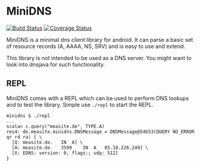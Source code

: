 MiniDNS
=======

[![Build Status](https://travis-ci.org/rtreffer/minidns.svg)](https://travis-ci.org/rtreffer/minidns)  [![Coverage Status](https://coveralls.io/repos/rtreffer/minidns/badge.svg)](https://coveralls.io/r/rtreffer/minidns)

MiniDNS is a minimal dns client library for android. It can parse a basic set
of resource records (A, AAAA, NS, SRV) and is easy to use and extend.

This library is not intended to be used as a DNS server. You might want to
look into dnsjava for such functionality.

REPL
----

MiniDNS comes with a REPL which can be used to perform DNS lookups and to test the library. Simple use `./repl` to start the REPL.

```text
minidns $ ./repl
...
scala> c.query("measite.de", TYPE.A)
res4: de.measite.minidns.DNSMessage = DNSMessage@54653(QUERY NO_ERROR qr rd ra) { \
  [Q: measite.de.	IN	A] \
  [A: measite.de.	3599	IN	A	85.10.226.249] \
  [X: EDNS: version: 0, flags:; udp: 512]
}
```
